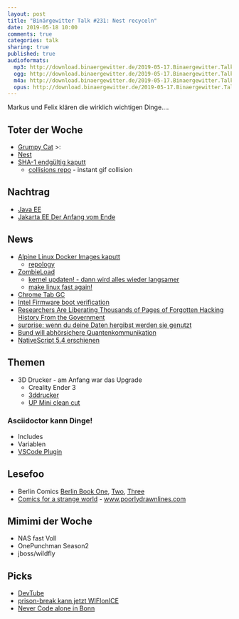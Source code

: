 ```yaml
---
layout: post
title: "Binärgewitter Talk #231: Nest recyceln"
date: 2019-05-18 10:00
comments: true
categories: talk
sharing: true
published: true
audioformats:
  mp3: http://download.binaergewitter.de/2019-05-17.Binaergewitter.Talk.231.mp3
  ogg: http://download.binaergewitter.de/2019-05-17.Binaergewitter.Talk.231.ogg
  m4a: http://download.binaergewitter.de/2019-05-17.Binaergewitter.Talk.231.m4a
  opus: http://download.binaergewitter.de/2019-05-17.Binaergewitter.Talk.231.opus
---
```

Markus und Felix klären die wirklich wichtigen Dinge....

## Toter der Woche
- [Grumpy Cat](https://www.heute.at/people/stars/story/Grumpy-Cat-ist-tot-54042202) >:
- [Nest]( https://arstechnica.com/gadgets/2019/05/nest-the-company-died-at-google-io-2019/ )
- [SHA-1 endgültig kaputt](https://twitter.com/dukeleto/status/1127006929128181760)
  - [collisions repo]( https://github.com/corkami/collisions#gif ) - instant gif collision
  
## Nachtrag
  * [Java EE]( https://headcrashing.wordpress.com/2019/05/03/negotiations-failed-how-oracle-killed-java-ee/amp/ )
  * [Jakarta EE Der Anfang vom Ende](https://www.heise.de/developer/artikel/Jakarta-EE-Der-Anfang-vom-Ende-oder-die-Chance-fuer-einen-Neuanfang-4413537.html)

## News
* [Alpine Linux Docker Images kaputt](https://www.linux-magazin.de/blogs/insecurity-bulletin/alpine-linux-fehlerhafte-docker-images/)
  - [repology]( https://repology.org/repositories/statistics )
* [ZombieLoad]( https://zombieloadattack.com/zombieload.pdf )
  - [kernel updaten! - dann wird alles wieder langsamer]( https://www.heise.de/newsticker/meldung/Neue-Linux-Kernel-schuetzen-vor-ZombieLoad-aka-MDS-4422245.html )
  - [make linux fast again!]( https://make-linux-fast-again.com/ )
* [Chrome Tab GC]( https://github.com/joras/chrome-tab-gc )
* [Intel Firmware boot verification]( https://www.csoonline.com/article/3393255/new-intel-firmware-boot-verification-bypass-enables-low-level-backdoors.html )
* [Researchers Are Liberating Thousands of Pages of Forgotten Hacking History From the Government]( https://www.vice.com/en_us/article/vb9bjj/hacking-history-foia-project )
* [surprise: wenn du deine Daten hergibst werden sie genutzt]( https://yro.slashdot.org/story/19/05/09/1828217/millions-of-people-uploaded-photos-to-the-ever-app-then-the-company-used-them-to-develop-facial-recognition-tools )
* [Bund will abhörsichere Quantenkommunikation]( https://www.heise.de/newsticker/meldung/Bund-165-Millionen-Euro-fuer-abhoersichere-Quantenkommunikation-4425179.html )
* [NativeScript 5.4 erschienen]( https://www.nativescript.org/blog/may-the-54th-release-be-with-you )

## Themen
* 3D Drucker - am Anfang war das Upgrade
  * Creality Ender 3
  * [3ddrucker](https://wiki.shackspace.de/project/3ddrucker)
  * [UP Mini clean cut](http://3dprintingsystems.com/wp-content/uploads/UP-Mini-clean-cut-2.png)

### Asciidoctor kann Dinge!
* Includes
* Variablen
* [VSCode Plugin]( https://www.infoworld.com/article/3390988/10-visual-studio-code-extensions-for-every-developer.html )

## Lesefoo
* Berlin Comics [Berlin Book One](https://amzn.to/2Jp8AYl), [Two](https://amzn.to/2JrL3pw), [Three](https://amzn.to/2LRQQaa)
* [Comics for a strange world]( https://www.amazon.com/gp/product/0735219885/ ) - www.poorlydrawnlines.com

## Mimimi der Woche
* NAS fast Voll
* OnePunchman Season2 
* jboss/wildfly

## Picks
* [DevTube](https://dev.tube)
* [prison-break kann jetzt WIFIonICE]( https://github.com/makefu/prison-break )
* [Never Code alone in Bonn](https://www.eventbrite.de/e/java-community-ncaevent-tarent-tickets-58954230691?ref=ecal)
